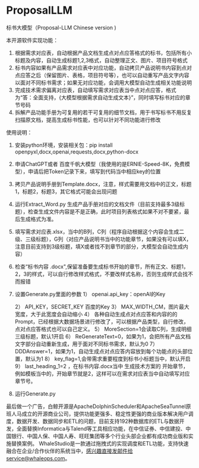 # ProposalLLM
标书大模型（Proposal-LLM Chinese version )

本开源软件实现功能：
1. 根据需求对应表，自动根据产品文档生成点对点应答格式的标书，包括所有小标题及内容，自动生成标题1,2,3格式，自动整理正文、图片、项目符号格式
2. 标书内容如果有产品需求对应表中对应功能，自动拷贝产品说明书内容到点对点应答之后（保留图片、表格，项目符号等），也可以自动重写产品文字内容以面对不同标书需求；如果无对应功能，会调用大模型自动生成相关功能说明
3. 完成技术需求偏离对应表，自动填写需求对应表当中点对点应答，格式为“答：全面支持，{大模型根据需求自动生成文本}”，同时填写标书对应的章节号码
4. 拆解产品功能手册为可复用的若干可复用的细节文档，用于书写标书不用反复扫描原文档，提高生成标书性能，也可以针对不同功能进行修改


使用说明：
1. 安装python环境，安装相关包：pip install openpyxl,docx,openai,requests,docx,python-docx
2. 申请ChatGPT或者 百度千帆大模型（我使用的是ERNIE-Speed-8K，免费模型），申请后把Token记录下来，填写到代码当中相应key的位置
3. 拷贝产品说明手册到Template.docx，注意，样式需要用文档中的正文，标题1，标题2，标题3，其它格式可能会出现问题
4. 运行Extract_Word.py 生成产品手册对应的文档文件（目前支持最多3级标题），检查生成文件内容是不是正确，此时项目列表格式如果不对不要紧，最后生成格式为准。
5. 填写需求对应表.xlsx，当中的B列，C列（程序自动根据这个内容会生成二级、三级标题），G列（对应产品说明书当中的功能章节，如果没有可以填X，注意目前支持到3级标题，填X或者找不到章节的部分，大模型会自动生成内容）
6. 检查“标书内容 .docx",保留准备要生成标书开始的章节，所有正文、标题1，2，3的样式，可以自行修改样式格式，不要改样式名称，否则生成样式会找不而报错
7. 设置Generate.py里面的参数
   1） openai.api_key：openAI的Key
   
   2） API_KEY，SECRET_KEY 百度的Key
   3） MAX_WIDTH_CM，图片最大宽度，大于此宽度会自动缩小
   4） 各种自动生成点对点应答和内容的的Prompt，已经根据大数据场景进行修改了，可以根据产品类型，自行修改，点对点应答格式也可以自己定义。
   5） MoreSection=1会读取C列，生成明细三级标题，默认1开启
   6） ReGenerateText=0，如果为1，会把所有产品文档文字部分自动重新生成，用于面对不同标书需求，默认为0
   7） DDDAnswer=1，如果为1，自动生成点对点应答内容放到每个功能点的头部位置，默认为1
   8） key_flag=1,会带需求重要程度到标书小标题当中，默认开启
   9） last_heading_1=2 ，在标书内容.docx当中 生成技术方案的 开始章节，例如模板当中的，开始章节就是2，这样可以在需求对应表当中自动填写对应章节号。
9. 运行Generate.py

最后做一个广告，白鲸开源是ApacheDolphinScheduler和ApacheSeaTunnel原班人马成立的开源商业公司，提供功能更强多、稳定性更强的商业版本解决用户调度，数据开发、数据同步和ETL的问题，目前支持192种数据库的ETL与数据开发，全面替换Informatica与Talend等工具相应功能，在中信证券、中信建投、中国银行、中国人保、中国人寿、旺旺集团等多个行业头部企业都有成功商业版和实施替换案例。
WhaleStudio是一款通过拖拽式的实现调度和ETL功能，支持快速融合在企业/合作伙伴的系统当中，感兴趣直接发邮件给service@whaleops.com。
